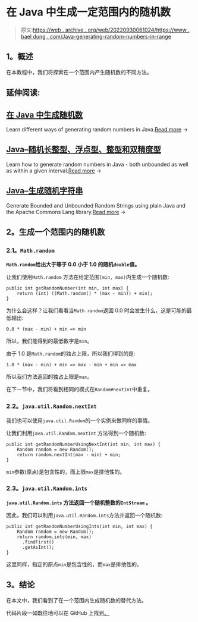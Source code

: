 # 在 Java 中生成一定范围内的随机数

> 原文:[https://web . archive . org/web/20220930061024/https://www . bael dung . com/Java-generating-random-numbers-in-range](https://web.archive.org/web/20220930061024/https://www.baeldung.com/java-generating-random-numbers-in-range)

## **1。概述**

在本教程中，我们将探索在一个范围内产生随机数的不同方法。

## 延伸阅读:

## [在 Java 中生成随机数](/web/20221027120734/https://www.baeldung.com/java-generating-random-numbers)

Learn different ways of generating random numbers in Java.[Read more](/web/20221027120734/https://www.baeldung.com/java-generating-random-numbers) →

## [Java–随机长整型、浮点型、整型和双精度型](/web/20221027120734/https://www.baeldung.com/java-generate-random-long-float-integer-double)

Learn how to generate random numbers in Java - both unbounded as well as within a given interval.[Read more](/web/20221027120734/https://www.baeldung.com/java-generate-random-long-float-integer-double) →

## [Java–生成随机字符串](/web/20221027120734/https://www.baeldung.com/java-random-string)

Generate Bounded and Unbounded Random Strings using plain Java and the Apache Commons Lang library.[Read more](/web/20221027120734/https://www.baeldung.com/java-random-string) →

## **2。生成一个范围内的随机数**

### **2.1。`Math.random`**

**`Math.random`给出大于等于 0.0 小于 1.0 的随机`double`值。**

让我们使用`Math.random` 方法在给定范围`[min, max)`内生成一个随机数:

```
public int getRandomNumber(int min, int max) {
    return (int) ((Math.random() * (max - min)) + min);
}
```

为什么会这样？让我们看看当`Math.random`返回 0.0 时会发生什么，这是可能的最低输出:

```
0.0 * (max - min) + min => min
```

所以，我们能得到的最低数字是`min`。

由于 1.0 是`Math.random`的独占上限，所以我们得到的是:

```
1.0 * (max - min) + min => max - min + min => max
```

所以我们方法返回的独占上限是`max`。

在下一节中，我们将看到相同的模式在`Random#nextInt`中重复。

### **2.2。`java.util.Random.nextInt`**

我们也可以使用`java.util.Random`的一个实例来做同样的事情。

让我们利用`java.util.Random.nextInt` 方法得到一个随机数:

```
public int getRandomNumberUsingNextInt(int min, int max) {
    Random random = new Random();
    return random.nextInt(max - min) + min;
}
```

`min`参数(原点)是包含性的，而上限`max`是排他性的。

### **2.3。`java.util.Random.ints`**

**`java.util.Random.ints` 方法返回一个随机整数的`IntStream` 。**

因此，我们可以利用`java.util.Random.ints`方法并返回一个随机数:

```
public int getRandomNumberUsingInts(int min, int max) {
    Random random = new Random();
    return random.ints(min, max)
      .findFirst()
      .getAsInt();
}
```

这里同样，指定的原点`min`是包含性的，而`max`是排他性的。

## **3。结论**

在本文中，我们看到了在一个范围内生成随机数的替代方法。

代码片段一如既往地可以在 GitHub 上找到[。](https://web.archive.org/web/20221027120734/https://github.com/eugenp/tutorials/tree/master/core-java-modules/core-java-numbers-3)